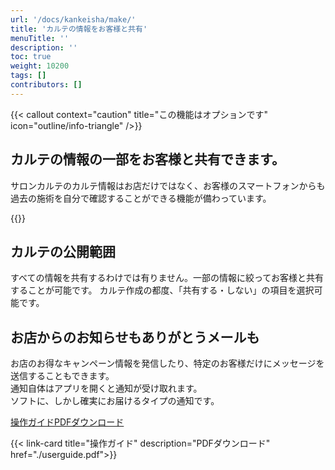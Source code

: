 ```yaml
---
url: '/docs/kankeisha/make/'
title: 'カルテの情報をお客様と共有'
menuTitle: ''
description: ''
toc: true
weight: 10200
tags: []
contributors: []
---
```


{{< callout context="caution" title="この機能はオプションです" icon="outline/info-triangle" />}}

## カルテの情報の一部をお客様と共有できます。

サロンカルテのカルテ情報はお店だけではなく、お客様のスマートフォンからも過去の施術を自分で確認することができる機能が備わっています。

{{<icatch filename="img/karteList" msg=""  alice="here">}}

## カルテの公開範囲

すべての情報を共有するわけでは有りません。一部の情報に絞ってお客様と共有することが可能です。
カルテ作成の都度、「共有する・しない」の項目を選択可能です。

## お店からのお知らせもありがとうメールも

お店のお得なキャンペーン情報を発信したり、特定のお客様だけにメッセージを送信することもできます。  
通知自体はアプリを開くと通知が受け取れます。  
ソフトに、しかし確実にお届けるタイプの通知です。

[操作ガイドPDFダウンロード](./userguide.pdf)

{{< link-card title="操作ガイド" description="PDFダウンロード" href="./userguide.pdf">}}
